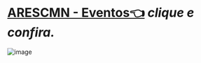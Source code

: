 # [ARESCMN - Eventos👈](https://www.marinha.mil.br/cmn/eventos) *clique e confira.*


![image](https://user-images.githubusercontent.com/104214681/212335303-afffa2df-653d-4759-b201-48a63c3c7f92.png)


